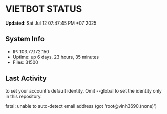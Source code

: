 # VIETBOT STATUS
**Updated**: Sat Jul 12 07:47:45 PM +07 2025

## System Info
- IP: 103.77.172.150
- Uptime: up 6 days, 23 hours, 35 minutes
- Files: 31500

## Last Activity

to set your account's default identity.
Omit --global to set the identity only in this repository.

fatal: unable to auto-detect email address (got 'root@vinh3690.(none)')
